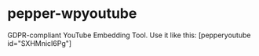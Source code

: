 # pepper-wpyoutube
GDPR-compliant YouTube Embedding Tool. Use it like this: [pepperyoutube id="SXHMnicI6Pg"]
